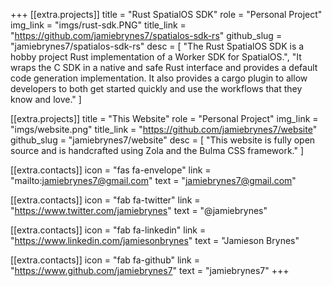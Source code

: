 +++
[[extra.projects]]
title = "Rust SpatialOS SDK"
role = "Personal Project"
img_link = "imgs/rust-sdk.PNG"
title_link = "https://github.com/jamiebrynes7/spatialos-sdk-rs"
github_slug = "jamiebrynes7/spatialos-sdk-rs"
desc = [
    "The Rust SpatialOS SDK is a hobby project Rust implementation of a Worker SDK for SpatialOS.",
    "It wraps the C SDK in a native and safe Rust interface and provides a default code generation implementation. It also provides a cargo plugin to allow developers to both get started quickly and use the workflows that they know and love."
]

[[extra.projects]]
title = "This Website"
role = "Personal Project"
img_link = "imgs/website.png"
title_link = "https://github.com/jamiebrynes7/website"
github_slug = "jamiebrynes7/website"
desc = [
    "This website is fully open source and is handcrafted using Zola and the Bulma CSS framework."
]

[[extra.contacts]]
icon = "fas fa-envelope"
link = "mailto:jamiebrynes7@gmail.com"
text = "jamiebrynes7@gmail.com"

[[extra.contacts]]
icon = "fab fa-twitter"
link = "https://www.twitter.com/jamiebrynes"
text = "@jamiebrynes"

[[extra.contacts]]
icon = "fab fa-linkedin"
link = "https://www.linkedin.com/jamiesonbrynes"
text = "Jamieson Brynes"

[[extra.contacts]]
icon = "fab fa-github"
link = "https://www.github.com/jamiebrynes7"
text = "jamiebrynes7"
+++